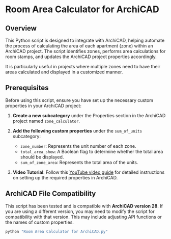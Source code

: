 # Room Area Calculator for ArchiCAD

## Overview

This Python script is designed to integrate with ArchiCAD, helping automate the process of calculating the area of each apartment (zone) within an ArchiCAD project. The script identifies zones, performs area calculations for room stamps, and updates the ArchiCAD project properties accordingly.

It is particularly useful in projects where multiple zones need to have their areas calculated and displayed in a customized manner.

## Prerequisites

Before using this script, ensure you have set up the necessary custom properties in your ArchiCAD project:

1. **Create a new subcategory** under the Properties section in the ArchiCAD project named `zone_calculator`.

2. **Add the following custom properties** under the `sum_of_units` subcategory:
   - `zone_number`: Represents the unit number of each zone.
   - `total_area_show`: A Boolean flag to determine whether the total area should be displayed.
   - `sum_of_zone_area`: Represents the total area of the units.

3. **Video Tutorial**: Follow this [YouTube video guide](https://www.youtube.com/watch?v=arC290t5Ejg) for detailed instructions on setting up the required properties in ArchiCAD.

## ArchiCAD File Compatibility

This script has been tested and is compatible with **ArchiCAD version 28**. If you are using a different version, you may need to modify the script for compatibility with that version. This may include adjusting API functions or the names of custom properties.

   ```bash
   python "Room Area Calculator for ArchiCAD.py"
